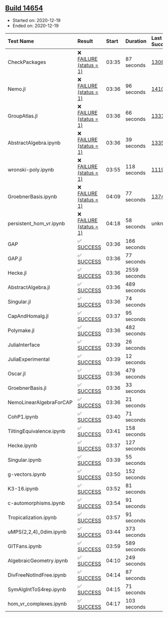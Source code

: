 ## [Build 14654](https://oscarci.mathematik.uni-kl.de/job/oscar/14654/)

* Started on: 2020-12-19
* Ended on: 2020-12-19

| Test Name    | Result | Start | Duration | Last Success | First Failure |
|:-------------|:-------|:------|:---------|:-------------|:--------------|
| CheckPackages | ❌ [FAILURE (status = 1)](https://oscarci.mathematik.uni-kl.de/job/oscar/14654/artifact/logs/build-14654/CheckPackages.log) | 03:35 | 87 seconds | [13085](https://oscarci.mathematik.uni-kl.de/job/oscar/13085/) | [13086](https://oscarci.mathematik.uni-kl.de/job/oscar/13086/) |
| Nemo.jl | ❌ [FAILURE (status = 1)](https://oscarci.mathematik.uni-kl.de/job/oscar/14654/artifact/logs/build-14654/Nemo.jl.log) | 03:36 | 96 seconds | [14101](https://oscarci.mathematik.uni-kl.de/job/oscar/14101/) | [14102](https://oscarci.mathematik.uni-kl.de/job/oscar/14102/) |
| GroupAtlas.jl | ❌ [FAILURE (status = 1)](https://oscarci.mathematik.uni-kl.de/job/oscar/14654/artifact/logs/build-14654/GroupAtlas.jl.log) | 03:36 | 66 seconds | [13311](https://oscarci.mathematik.uni-kl.de/job/oscar/13311/) | [13312](https://oscarci.mathematik.uni-kl.de/job/oscar/13312/) |
| AbstractAlgebra.ipynb | ❌ [FAILURE (status = 1)](https://oscarci.mathematik.uni-kl.de/job/oscar/14654/artifact/logs/build-14654/AbstractAlgebra.ipynb.log) | 03:36 | 39 seconds | [13355](https://oscarci.mathematik.uni-kl.de/job/oscar/13355/) | [13356](https://oscarci.mathematik.uni-kl.de/job/oscar/13356/) |
| wronski-poly.ipynb | ❌ [FAILURE (status = 1)](https://oscarci.mathematik.uni-kl.de/job/oscar/14654/artifact/logs/build-14654/wronski-poly.ipynb.log) | 03:55 | 118 seconds | [11192](https://oscarci.mathematik.uni-kl.de/job/oscar/11192/) | [11193](https://oscarci.mathematik.uni-kl.de/job/oscar/11193/) |
| GroebnerBasis.ipynb | ❌ [FAILURE (status = 1)](https://oscarci.mathematik.uni-kl.de/job/oscar/14654/artifact/logs/build-14654/GroebnerBasis.ipynb.log) | 04:09 | 77 seconds | [13748](https://oscarci.mathematik.uni-kl.de/job/oscar/13748/) | [13749](https://oscarci.mathematik.uni-kl.de/job/oscar/13749/) |
| persistent_hom_vr.ipynb | ❌ [FAILURE (status = 1)](https://oscarci.mathematik.uni-kl.de/job/oscar/14654/artifact/logs/build-14654/persistent_hom_vr.ipynb.log) | 04:18 | 58 seconds | unknown | unknown |
| GAP | ✅ [SUCCESS](https://oscarci.mathematik.uni-kl.de/job/oscar/14654/artifact/logs/build-14654/GAP.log) | 03:36 | 166 seconds |  |  |
| GAP.jl | ✅ [SUCCESS](https://oscarci.mathematik.uni-kl.de/job/oscar/14654/artifact/logs/build-14654/GAP.jl.log) | 03:36 | 77 seconds |  |  |
| Hecke.jl | ✅ [SUCCESS](https://oscarci.mathematik.uni-kl.de/job/oscar/14654/artifact/logs/build-14654/Hecke.jl.log) | 03:36 | 2559 seconds |  |  |
| AbstractAlgebra.jl | ✅ [SUCCESS](https://oscarci.mathematik.uni-kl.de/job/oscar/14654/artifact/logs/build-14654/AbstractAlgebra.jl.log) | 03:36 | 489 seconds |  |  |
| Singular.jl | ✅ [SUCCESS](https://oscarci.mathematik.uni-kl.de/job/oscar/14654/artifact/logs/build-14654/Singular.jl.log) | 03:36 | 74 seconds |  |  |
| CapAndHomalg.jl | ✅ [SUCCESS](https://oscarci.mathematik.uni-kl.de/job/oscar/14654/artifact/logs/build-14654/CapAndHomalg.jl.log) | 03:37 | 95 seconds |  |  |
| Polymake.jl | ✅ [SUCCESS](https://oscarci.mathematik.uni-kl.de/job/oscar/14654/artifact/logs/build-14654/Polymake.jl.log) | 03:36 | 482 seconds |  |  |
| JuliaInterface | ✅ [SUCCESS](https://oscarci.mathematik.uni-kl.de/job/oscar/14654/artifact/logs/build-14654/JuliaInterface.log) | 03:39 | 26 seconds |  |  |
| JuliaExperimental | ✅ [SUCCESS](https://oscarci.mathematik.uni-kl.de/job/oscar/14654/artifact/logs/build-14654/JuliaExperimental.log) | 03:39 | 12 seconds |  |  |
| Oscar.jl | ✅ [SUCCESS](https://oscarci.mathematik.uni-kl.de/job/oscar/14654/artifact/logs/build-14654/Oscar.jl.log) | 03:36 | 479 seconds |  |  |
| GroebnerBasis.jl | ✅ [SUCCESS](https://oscarci.mathematik.uni-kl.de/job/oscar/14654/artifact/logs/build-14654/GroebnerBasis.jl.log) | 03:36 | 33 seconds |  |  |
| NemoLinearAlgebraForCAP | ✅ [SUCCESS](https://oscarci.mathematik.uni-kl.de/job/oscar/14654/artifact/logs/build-14654/NemoLinearAlgebraForCAP.log) | 03:36 | 21 seconds |  |  |
| CohP1.ipynb | ✅ [SUCCESS](https://oscarci.mathematik.uni-kl.de/job/oscar/14654/artifact/logs/build-14654/CohP1.ipynb.log) | 03:40 | 71 seconds |  |  |
| TiltingEquivalence.ipynb | ✅ [SUCCESS](https://oscarci.mathematik.uni-kl.de/job/oscar/14654/artifact/logs/build-14654/TiltingEquivalence.ipynb.log) | 03:41 | 158 seconds |  |  |
| Hecke.ipynb | ✅ [SUCCESS](https://oscarci.mathematik.uni-kl.de/job/oscar/14654/artifact/logs/build-14654/Hecke.ipynb.log) | 03:37 | 127 seconds |  |  |
| Singular.ipynb | ✅ [SUCCESS](https://oscarci.mathematik.uni-kl.de/job/oscar/14654/artifact/logs/build-14654/Singular.ipynb.log) | 03:39 | 55 seconds |  |  |
| g-vectors.ipynb | ✅ [SUCCESS](https://oscarci.mathematik.uni-kl.de/job/oscar/14654/artifact/logs/build-14654/g-vectors.ipynb.log) | 03:50 | 152 seconds |  |  |
| K3-16.ipynb | ✅ [SUCCESS](https://oscarci.mathematik.uni-kl.de/job/oscar/14654/artifact/logs/build-14654/K3-16.ipynb.log) | 03:52 | 81 seconds |  |  |
| c-automorphisms.ipynb | ✅ [SUCCESS](https://oscarci.mathematik.uni-kl.de/job/oscar/14654/artifact/logs/build-14654/c-automorphisms.ipynb.log) | 03:54 | 91 seconds |  |  |
| Tropicalization.ipynb | ✅ [SUCCESS](https://oscarci.mathematik.uni-kl.de/job/oscar/14654/artifact/logs/build-14654/Tropicalization.ipynb.log) | 03:57 | 91 seconds |  |  |
| uMPS(2,2,4)_0dim.ipynb | ✅ [SUCCESS](https://oscarci.mathematik.uni-kl.de/job/oscar/14654/artifact/logs/build-14654/uMPS-2-2-4-_0dim.ipynb.log) | 03:44 | 373 seconds |  |  |
| GITFans.ipynb | ✅ [SUCCESS](https://oscarci.mathematik.uni-kl.de/job/oscar/14654/artifact/logs/build-14654/GITFans.ipynb.log) | 03:59 | 589 seconds |  |  |
| AlgebraicGeometry.ipynb | ✅ [SUCCESS](https://oscarci.mathematik.uni-kl.de/job/oscar/14654/artifact/logs/build-14654/AlgebraicGeometry.ipynb.log) | 04:10 | 249 seconds |  |  |
| DivFreeNotIndFree.ipynb | ✅ [SUCCESS](https://oscarci.mathematik.uni-kl.de/job/oscar/14654/artifact/logs/build-14654/DivFreeNotIndFree.ipynb.log) | 04:14 | 87 seconds |  |  |
| SymAlgIntToS4rep.ipynb | ✅ [SUCCESS](https://oscarci.mathematik.uni-kl.de/job/oscar/14654/artifact/logs/build-14654/SymAlgIntToS4rep.ipynb.log) | 04:15 | 71 seconds |  |  |
| hom_vr_complexes.ipynb | ✅ [SUCCESS](https://oscarci.mathematik.uni-kl.de/job/oscar/14654/artifact/logs/build-14654/hom_vr_complexes.ipynb.log) | 04:17 | 103 seconds |  |  |
